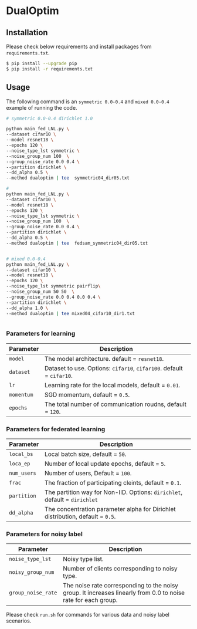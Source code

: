 # DualOptim


## Installation

Please check below requirements and install packages from `requirements.txt`.

```bash
$ pip install --upgrade pip
$ pip install -r requirements.txt
```


## Usage

The following command is an `symmetric 0.0-0.4` and `mixed 0.0-0.4` example of running the code.

```bash
# symmetric 0.0-0.4 dirichlet 1.0 

python main_fed_LNL.py \
--dataset cifar10 \
--model resnet18 \
--epochs 120 \
--noise_type_lst symmetric \
--noise_group_num 100  \
--group_noise_rate 0.0 0.4 \
--partition dirichlet \
--dd_alpha 0.5 \
--method dualoptim | tee  symmetric04_dir05.txt

```

```bash
#
python main_fed_LNL.py \
--dataset cifar10 \
--model resnet18 \
--epochs 120 \
--noise_type_lst symmetric \
--noise_group_num 100  \
--group_noise_rate 0.0 0.4 \
--partition dirichlet \
--dd_alpha 0.5 \
--method dualoptim | tee  fedsam_symmetric04_dir05.txt
```

```bash
```


```bash
# mixed 0.0-0.4
python main_fed_LNL.py \
--dataset cifar10 \
--model resnet18 \
--epochs 120 \
--noise_type_lst symmetric pairflip\
--noise_group_num 50 50  \
--group_noise_rate 0.0 0.4 0.0 0.4 \
--partition dirichlet \
--dd_alpha 1.0 \
--method dualoptim | tee mixed04_cifar10_dir1.txt
```

```bash
```

### Parameters for learning
| Parameter                      | Description                                 |
| ----------------------------- | ---------------------------------------- |
| `model` | The model architecture. default = `resnet18`. |
| `dataset`      | Dataset to use. Options:  `cifar10`, `cifar100`. default = `cifar10`. |
| `lr` | Learning rate for the local models, default = `0.01`. |
| `momentum` | SGD momentum, default = `0.5`. |
| `epochs` | The total number of communication roudns, default = `120`. |

### Parameters for federated learning
| Parameter                      | Description                                 |
| ----------------------------- | ---------------------------------------- |
| `local_bs` | Local batch size, default = `50`. |
| `loca_ep` | Number of local update epochs, default = `5`. |
| `num_users` | Number of users, Default = `100`. |
| `frac` | The fraction of participating cleints, default = `0.1`. |
| `partition`    | The partition way for Non-IID. Options: `dirichlet`, default = `dirichlet` |
| `dd_alpha` | The concentration parameter alpha for Dirichlet distribution, default = `0.5`. |


### Parameters for noisy label
| Parameter                      | Description                                 |
| ----------------------------- | ---------------------------------------- |
| `noise_type_lst` |  Noisy type list. |
| `noisy_group_num`  | Number of clients corresponding to noisy type. |
| `group_noise_rate` | The noise rate corresponding to the noisy group. It increases linearly from 0.0 to noise rate for each group. |


Please check `run.sh` for commands for various data and noisy label scenarios.

